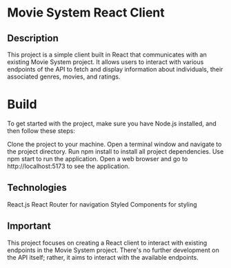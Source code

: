 # Movie System React Client
## Description
This project is a simple client built in React that communicates with an existing Movie System project. It allows users to interact with various endpoints of the API to fetch and display information about individuals, their associated genres, movies, and ratings.
# Build
To get started with the project, make sure you have Node.js installed, and then follow these steps:

Clone the project to your machine.
Open a terminal window and navigate to the project directory.
Run npm install to install all project dependencies.
Use npm start to run the application.
Open a web browser and go to http://localhost:5173 to see the application.
## Technologies
React.js
React Router for navigation
Styled Components for styling
## Important
This project focuses on creating a React client to interact with existing endpoints in the Movie System project. There's no further development on the API itself; rather, it aims to interact with the available endpoints.
